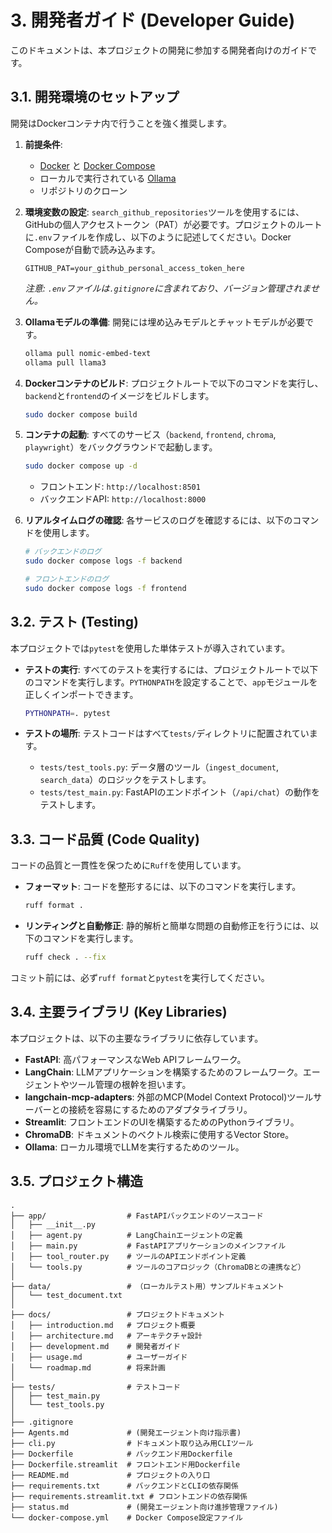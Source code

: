 # 3. 開発者ガイド (Developer Guide)

このドキュメントは、本プロジェクトの開発に参加する開発者向けのガイドです。

## 3.1. 開発環境のセットアップ

開発はDockerコンテナ内で行うことを強く推奨します。

1.  **前提条件**:
    -   [Docker](https://www.docker.com/get-started) と [Docker Compose](https://docs.docker.com/compose/install/)
    -   ローカルで実行されている [Ollama](https://ollama.com/)
    -   リポジトリのクローン

2.  **環境変数の設定**:
    `search_github_repositories`ツールを使用するには、GitHubの個人アクセストークン（PAT）が必要です。プロジェクトのルートに`.env`ファイルを作成し、以下のように記述してください。Docker Composeが自動で読み込みます。
    ```
    GITHUB_PAT=your_github_personal_access_token_here
    ```
    *注意: `.env`ファイルは`.gitignore`に含まれており、バージョン管理されません。*

3.  **Ollamaモデルの準備**:
    開発には埋め込みモデルとチャットモデルが必要です。
    ```bash
    ollama pull nomic-embed-text
    ollama pull llama3
    ```

3.  **Dockerコンテナのビルド**:
    プロジェクトルートで以下のコマンドを実行し、`backend`と`frontend`のイメージをビルドします。
    ```bash
    sudo docker compose build
    ```

4.  **コンテナの起動**:
    すべてのサービス（`backend`, `frontend`, `chroma`, `playwright`）をバックグラウンドで起動します。
    ```bash
    sudo docker compose up -d
    ```
    -   フロントエンド: `http://localhost:8501`
    -   バックエンドAPI: `http://localhost:8000`

5.  **リアルタイムログの確認**:
    各サービスのログを確認するには、以下のコマンドを使用します。
    ```bash
    # バックエンドのログ
    sudo docker compose logs -f backend

    # フロントエンドのログ
    sudo docker compose logs -f frontend
    ```

## 3.2. テスト (Testing)

本プロジェクトでは`pytest`を使用した単体テストが導入されています。

-   **テストの実行**:
    すべてのテストを実行するには、プロジェクトルートで以下のコマンドを実行します。`PYTHONPATH`を設定することで、`app`モジュールを正しくインポートできます。
    ```bash
    PYTHONPATH=. pytest
    ```

-   **テストの場所**:
    テストコードはすべて`tests/`ディレクトリに配置されています。
    -   `tests/test_tools.py`: データ層のツール（`ingest_document`, `search_data`）のロジックをテストします。
    -   `tests/test_main.py`: FastAPIのエンドポイント（`/api/chat`）の動作をテストします。

## 3.3. コード品質 (Code Quality)

コードの品質と一貫性を保つために`Ruff`を使用しています。

-   **フォーマット**:
    コードを整形するには、以下のコマンドを実行します。
    ```bash
    ruff format .
    ```

-   **リンティングと自動修正**:
    静的解析と簡単な問題の自動修正を行うには、以下のコマンドを実行します。
    ```bash
    ruff check . --fix
    ```

コミット前には、必ず`ruff format`と`pytest`を実行してください。

## 3.4. 主要ライブラリ (Key Libraries)

本プロジェクトは、以下の主要なライブラリに依存しています。

-   **FastAPI**: 高パフォーマンスなWeb APIフレームワーク。
-   **LangChain**: LLMアプリケーションを構築するためのフレームワーク。エージェントやツール管理の根幹を担います。
-   **langchain-mcp-adapters**: 外部のMCP(Model Context Protocol)ツールサーバーとの接続を容易にするためのアダプタライブラリ。
-   **Streamlit**: フロントエンドのUIを構築するためのPythonライブラリ。
-   **ChromaDB**: ドキュメントのベクトル検索に使用するVector Store。
-   **Ollama**: ローカル環境でLLMを実行するためのツール。

## 3.5. プロジェクト構造

```
.
├── app/                  # FastAPIバックエンドのソースコード
│   ├── __init__.py
│   ├── agent.py          # LangChainエージェントの定義
│   ├── main.py           # FastAPIアプリケーションのメインファイル
│   ├── tool_router.py    # ツールのAPIエンドポイント定義
│   └── tools.py          # ツールのコアロジック（ChromaDBとの連携など）
│
├── data/                 # （ローカルテスト用）サンプルドキュメント
│   └── test_document.txt
│
├── docs/                 # プロジェクトドキュメント
│   ├── introduction.md   # プロジェクト概要
│   ├── architecture.md   # アーキテクチャ設計
│   ├── development.md    # 開発者ガイド
│   ├── usage.md          # ユーザーガイド
│   └── roadmap.md        # 将来計画
│
├── tests/                # テストコード
│   ├── test_main.py
│   └── test_tools.py
│
├── .gitignore
├── Agents.md             # (開発エージェント向け指示書)
├── cli.py                # ドキュメント取り込み用CLIツール
├── Dockerfile            # バックエンド用Dockerfile
├── Dockerfile.streamlit  # フロントエンド用Dockerfile
├── README.md             # プロジェクトの入り口
├── requirements.txt      # バックエンドとCLIの依存関係
├── requirements.streamlit.txt # フロントエンドの依存関係
├── status.md             # (開発エージェント向け進捗管理ファイル)
└── docker-compose.yml    # Docker Compose設定ファイル
```
